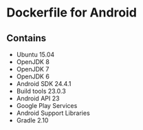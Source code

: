 # Dockerfile for Android

## Contains
- Ubuntu 15.04
- OpenJDK 8
- OpenJDK 7
- OpenJDK 6
- Android SDK 24.4.1
- Build tools 23.0.3
- Android API 23
- Google Play Services
- Android Support Libraries
- Gradle 2.10